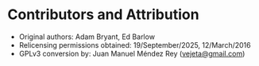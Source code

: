 # Contributors and Attribution

- Original authors: Adam Bryant, Ed Barlow
- Relicensing permissions obtained: 19/September/2025, 12/March/2016
- GPLv3 conversion by: Juan Manuel Méndez Rey (vejeta@gmail.com)

